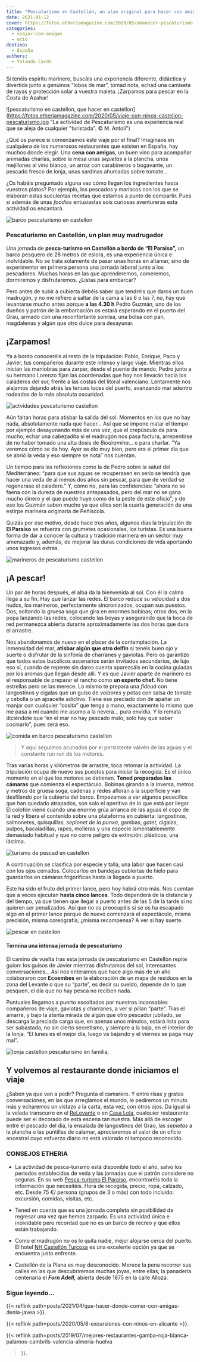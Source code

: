 ```yaml
---
title: "Pescaturismo en Castellón, un plan original para hacer con amigas o en familia"
date: 2021-01-12
cover: https://fotos.etheriamagazine.com/2020/05/amanecer-pescaturismo.jpg
categories: 
  - viajar-con-amigas
  - ocio
destino: 
  - España
authors: 
  - Yolanda Cardo
---
```


Si tenéis espíritu marinero, buscáis una experiencia diferente, didáctica y divertida junto a genuinos “lobos de mar”, tomad nota, echad una camiseta de rayas y protección solar a vuestra maleta. ¡Zarpamos para pescar en la Costa de Azahar!

![pescaturismo en castellon, que hacer en castellon](https://fotos.etheriamagazine.com/2020/05/viaje-con-ninos-castellon-pescaturismo.jpg "La actividad de Pescaturismo es una experiencia real que se aleja de cualquier "turistada". © M. Antolí")

¿Qué os parece si comenzamos este viaje por el final? Imaginaos en cualquiera de los 
numerosos restaurantes que existen en España, hay muchos donde elegir. Una **cena con 
amigas**, un buen vino para acompañar animadas charlas, sobre la mesa unas _sepietas_ a 
la plancha, unos mejillones al vino blanco, un arroz con carabineros o bogavante, un 
pescado fresco de lonja, unas sardinas ahumadas sobre tomate… 

¿Os habéis preguntado alguna vez cómo llegan los ingredientes hasta vuestros platos? Por 
ejemplo, los pescados y mariscos con los que se elaboran estas suculentas recetas que 
estamos a punto de compartir. Pues si además de unas _foodies_ entusiastas sois curiosas 
aventureras esta actividad os encantará. 

![barco pescaturismo en castellon](https://fotos.etheriamagazine.com/2020/05/amanecer-pescaturismo.jpg "Amanece en el Mediterráneo. © Yolanda Cardo")

### Pescaturismo en Castellón, un plan muy madrugador

Una jornada de **pesca-turismo en Castellón** **a bordo de “El Paraíso”,** un barco 
pesquero de 28 metros de eslora, es una experiencia única e inolvidable. No se trata 
solamente de pasar unas horas en altamar, sino de experimentar en primera persona una 
jornada laboral junto a los pescadores. Muchas horas en las que aprenderemos, comeremos, 
dormiremos y disfrutaremos. ¿Listas para embarcar? 

Pero antes de subir a cubierta debéis saber que tendréis que daros un buen madrugón, y 
no me refiero a saltar de la cama a las 6 o las 7, no, hay que levantarse mucho antes 
porque **a las 4.30 h** Pedro Guzmán, uno de los dueños y patrón de la embarcación os 
estará esperando en el puerto del Grau, armado con una reconfortante sonrisa, una bolsa 
con pan, magdalenas y algún que otro dulce para desayunar. 

## ¡Zarpamos!

Ya a bordo conoceréis al resto de la tripulación: Pablo, Enrique, Paco y Javier, tus 
compañeros durante este intenso y largo viaje. Mientras ellos inician las maniobras para 
zarpar, desde el puente de mando, Pedro junto a su hermano Lorenzo fijan las coordenadas 
que hoy nos llevarán hacia los caladeros del sur, frente a las costas del litoral 
valenciano. Lentamente nos alejamos dejando atrás las tenues luces del puerto, avanzando 
mar adentro rodeados de la más absoluta oscuridad. 

![actvidades pescaturismo castellon](https://fotos.etheriamagazine.com/2020/05/dia-pesca-turismo.jpg "Una jornada de pesca en 'El Paraíso'. © Yolanda Cardo")

Aún faltan horas para atisbar la salida del sol. Momentos en los que no hay nada, 
absolutamente nada que hacer… Así que se impone matar el tiempo por ejemplo desayunando 
más de una vez, que el crepúsculo da para mucho, echar una cabezadita si el madrugón nos 
pasa factura, arrepentirse de no haber tomado una alta dosis de _Biodramina_… o para 
charlar. “Ya veremos cómo se da hoy. Ayer se dio muy bien, pero era el primer día que se 
abrió la veda y eso siempre se nota” nos cuentan. 

Un tiempo para las reflexiones como la de Pedro sobre la salud del Mediterráneo: “para 
que sus aguas se recuperasen en serio se tendría que hacer una veda de al menos dos años 
sin pescar, para que de verdad se regenerase el caladero.” Y, cómo no, para las 
confidencias: “ahora no se faena con la dureza de nuestros antepasados, pero del mar no 
se gana mucho dinero y el que puede huye como de la peste de este oficio”, y de eso los 
Guzmán saben mucho ya que ellos son la cuarta generación de una estirpe marinera 
originaria de Peñíscola. 

Quizás por ese motivo, desde hace tres años, algunos días la tripulación de **El 
Paraíso** se refuerza con grumetes ocasionales, los turistas. Es una buena forma de dar 
a conocer la cultura y tradición marinera en un sector muy amenazado y, además, de 
mejorar las duras condiciones de vida aportando unos ingresos extras. 

![marineros de pescaturismo castellon](https://fotos.etheriamagazine.com/2020/05/pescaturismo-lanzar-redes.jpg "Preparando las redes para lanzarlas. © Yolanda Cardo")

## ¡A pescar!

Un par de horas después, el alba da la bienvenida al sol. Con él la calma llega a su 
fin. Hay que lanzar las redes. El barco reduce su velocidad a dos nudos, los marineros, 
perfectamente sincronizados, ocupan sus puestos. Dos, soltando la gruesa soga que gira 
en enormes bobinas; otros dos, en la popa lanzando las redes, colocando las boyas y 
asegurando que la boca de red permanezca abierta durante aproximadamente las dos horas 
que dura el arrastre. 

Nos abandonamos de nuevo en el placer de la contemplación. La inmensidad del mar, 
**atisbar algún que otro delfín** si tenéis buen ojo y suerte o disfrutar de la sinfonía 
de charranes y gaviotas. Pero os garantizo que todos estos bucólicos escenarios serán 
invitados secundarios, de lujo eso sí, cuando de repente sin daros cuenta aparezcáis en 
la cocina guiadas por los aromas que llegan desde allí. Y es que Javier aparte de 
marinero es el responsable de preparar el rancho como **un experto chef.** No tiene 
estrellas pero se las merece. Lo mismo te prepara una _fideuá_ con langostinos y cigalas 
que un guiso de _volaores_ y potas con salsa de tomate y cebolla o un ajoaceite 
adictivo. Tiene ese preciado don de apañar un manjar con cualquier “cosita” que tenga a 
mano, exactamente lo mismo que me pasa a mí cuando me asomo a la nevera… pura envidia. Y 
lo remata diciéndote que “en el mar no hay pescado malo, solo hay que saber cocinarlo”, 
pues será eso. 

![comida en barco pescaturismo castellon](https://fotos.etheriamagazine.com/2020/05/viaje-amigas-castellon-pescaturismo-barco-paraiso.jpg "Javier, el cocinero, prepara deliciosos guisos. © Yolanda Cardo")

> Y aquí seguimos acunados por el persistente vaivén de las aguas y el constante run run 
> de los motores. 

Tras varias horas y kilómetros de arrastre, toca retomar la actividad. La tripulación 
ocupa de nuevo sus puestos para iniciar la recogida. Es el único momento en el que los 
motores se detienen. **Tened preparadas las cámaras** que comienza el espectáculo. 
Bobinas girando a la inversa, metros y metros de gruesa soga, cadenas y redes afloran a 
la superficie y van desfilando por la cubierta del barco. Empezamos a ver algunos 
pececillos que han quedado atrapados, son solo el aperitivo de lo que está por llegar. 
El colofón viene cuando una enorme grúa arranca de las aguas el copo de la red y libera 
el contenido sobre una plataforma en cubierta: langostinos, salmonetes, quisquillas, 
_sepionet de la punxa_, gambas, _gatet_, cigalas, pulpos, bacaladillas, rapes, molleras 
y una especie lamentablemente demasiado habitual y que no corre peligro de extinción: 
plásticos, una lástima. 

![turismo de pescad en castellon](https://fotos.etheriamagazine.com/2020/05/viaje-con-hijos-castellon-pescar.jpg "Tras la captura se procede a la clasificación por talla y especie. © Yolanda Cardo")

A continuación se clasifica por especie y talla, una labor que hacen casi con los ojos 
cerrados. Colocarlos en bandejas cubiertas de hielo para guardarlos en cámaras 
frigoríficas hasta la llegada a puerto. 

Este ha sido el fruto del primer lance, pero hoy habrá otro más. Nos cuentan que a veces 
ejecutan **hasta cinco lances**. Todo dependerá de la distancia y del tiempo, ya que 
tienen que llegar a puerto antes de las 5 de la tarde si no quieren ser penalizados. Así 
que no os preocupéis si se os ha escapado algo en el primer lance porque de nuevo 
comenzará el espectáculo, misma precisión, misma coreografía, ¿misma recompensa? A ver 
si hay suerte. 

![pescar en castellon](https://fotos.etheriamagazine.com/2020/05/viaje-amigas-castellon-navegar-barco.jpg "Una jornada inolvidable a bordo de 'El Paraíso'. © Yolanda Cardo")

#### Termina una intensa jornada de pescaturismo

El camino de vuelta tras esta jornada de pescaturismo en Castellón repite guion: los 
guisos de Javier mientras disfrutamos del sol, interesantes conversaciones... Así nos 
enteramos que hace algo más de un año colaboraron con **Ecoembes** en la elaboración de 
un mapa de residuos en la zona del Levante o que su “parte”, es decir su sueldo, depende 
de lo que pesquen, el día que no hay pesca no reciben nada. 

Puntuales llegamos a puerto escoltados por nuestros incansables compañeros de viaje, 
gaviotas y charranes, a ver si pillan “parte”. Tras el amarre, y bajo la atenta mirada 
de algún que otro pescador jubilado, se descarga la preciada carga que, en apenas unos 
minutos, estará lista para ser subastada, no sin cierto secretismo, y siempre a la baja, 
en el interior de la lonja. “El lunes es el mejor día, luego va bajando y el viernes se 
paga muy mal”. 

![lonja castellon pescaturismo en familia,](https://fotos.etheriamagazine.com/2020/05/viaje-amigas-castellon-pescaturismo-lonja.jpg "La lonja, última parada de un viaje inolvidable. © Manel Antolí")

## Y volvemos al restaurante donde iniciamos el viaje

¿Saben ya que van a pedir? Pregunta el camarero. Y entre risas y gratas conversaciones, 
en las que arreglamos el mundo, le pediremos un minuto más y echaremos un vistazo a la 
carta, esta vez, con otros ojos. Da igual si la velada transcurre en el 
[ReLevante](https://www.re-levante.com/restaurante/) o en [Casa 
Lola](https://www.facebook.com/casalolaelgrau/?ref=bookmarks), cualquier restaurante 
puede ser el decorado de esta escena tan nuestra. Más allá de escoger entre el pescado 
del día, la ensalada de langostinos del Grao, las _sepietas_ a la plancha o las 
puntillas de calamar, apreciaremos el valor de un oficio ancestral cuyo esfuerzo diario 
no está valorado ni tampoco reconocido. 

### CONSEJOS ETHERIA

- La actividad de pesca-turismo está disponible todo el año, salvo los periodos 
establecidos de veda y las jornadas que el patrón considere no seguras. En su web 
[Pesca-turismo El Paraíso](https://pescaturismo.es/), encontraréis toda la información 
que necesitéis. Hora de recogida, precio, ropa, calzado, etc. Desde 75 €/ persona 
(grupos de 3 o más) con todo incluido: excursión, comidas, visitas, etc. 

- Tened en cuenta que es una jornada completa sin posibilidad de regresar una vez que 
hemos zarpado. Es una actividad única e inolvidable pero recordad que no es un barco de 
recreo y que ellos están trabajando. 

- Como el madrugón no os lo quita nadie, mejor alojarse cerca del puerto. El hotel [NH 
Castellón 
Turcosa](https://www.nh-hoteles.es/hotel/nh-castellon-turcosa?utm_campaign=local-gmb&utm_medium=organic_search&utm_source=google_gmb&utm_term=langtest) 
es una excelente opción ya que se encuentra justo enfrente. 

- Castellón de la Plana es muy desconocido. Merece la pena recorrer sus calles en las 
que descubriremos muchas joyas, entre ellas, la panadería centenaria el **_Forn 
Adell,_** abierta desde 1875 en la calle Alloza. 

### Sigue leyendo...

{{< reflink path=posts/2021/04/que-hacer-donde-comer-con-amigas-denia-javea >}}. 

{{< reflink path=posts/2020/05/8-excursiones-con-ninos-en-alicante >}}. 

{{< reflink 
path=posts/2019/07/mejores-restaurantes-gamba-roja-blanca-palamos-cambrils-valencia-almeria-huelva 
>}}.
